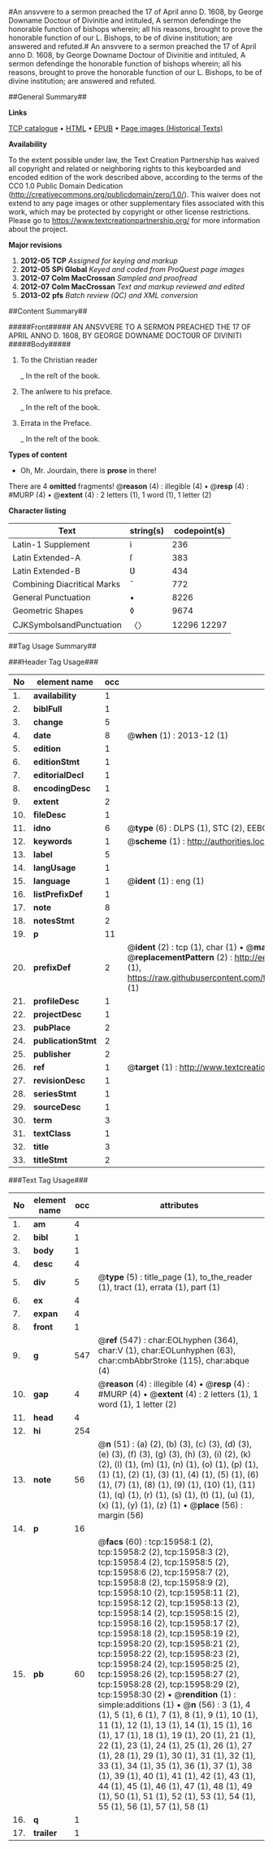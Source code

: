 #An ansvvere to a sermon preached the 17 of April anno D. 1608, by George Downame Doctour of Divinitie and intituled, A sermon defendinge the honorable function of bishops wherein; all his reasons, brought to prove the honorable function of our L. Bishops, to be of divine institution; are answered and refuted.#
An ansvvere to a sermon preached the 17 of April anno D. 1608, by George Downame Doctour of Divinitie and intituled, A sermon defendinge the honorable function of bishops wherein; all his reasons, brought to prove the honorable function of our L. Bishops, to be of divine institution; are answered and refuted.

##General Summary##

**Links**

[TCP catalogue](http://www.ota.ox.ac.uk/tcp/)  • 
[HTML](http://tei.it.ox.ac.uk/tcp/Texts-HTML/free/A10/A10320.html)  • 
[EPUB](http://tei.it.ox.ac.uk/tcp/Texts-EPUB/free/A10/A10320.epub) • 
[Page images (Historical Texts)](https://historicaltexts.jisc.ac.uk/eebo-99850733e)

**Availability**

To the extent possible under law, the Text Creation Partnership has waived all copyright and related or neighboring rights to this keyboarded and encoded edition of the work described above, according to the terms of the CC0 1.0 Public Domain Dedication (http://creativecommons.org/publicdomain/zero/1.0/). This waiver does not extend to any page images or other supplementary files associated with this work, which may be protected by copyright or other license restrictions. Please go to https://www.textcreationpartnership.org/ for more information about the project.

**Major revisions**

1. __2012-05__ __TCP__ *Assigned for keying and markup*
1. __2012-05__ __SPi Global__ *Keyed and coded from ProQuest page images*
1. __2012-07__ __Colm MacCrossan__ *Sampled and proofread*
1. __2012-07__ __Colm MacCrossan__ *Text and markup reviewed and edited*
1. __2013-02__ __pfs__ *Batch review (QC) and XML conversion*

##Content Summary##

#####Front#####
AN ANSVVERE TO A SERMON PREACHED THE 17 OF APRIL ANNO D. 1608, BY GEORGE DOWNAME DOCTOƲR OF DIVINITI
#####Body#####

1. To the Christian reader

    _ In the reſt of the book.

1. The anſwere to his preface.

    _ In the reſt of the book.

1. Errata in the Preface.

    _ In the reſt of the book.

**Types of content**

  * Oh, Mr. Jourdain, there is **prose** in there!

There are 4 **omitted** fragments! 
 @__reason__ (4) : illegible (4)  •  @__resp__ (4) : #MURP (4)  •  @__extent__ (4) : 2 letters (1), 1 word (1), 1 letter (2)

**Character listing**


|Text|string(s)|codepoint(s)|
|---|---|---|
|Latin-1 Supplement|ì|236|
|Latin Extended-A|ſ|383|
|Latin Extended-B|Ʋ|434|
|Combining             Diacritical Marks|̄|772|
|General Punctuation|•|8226|
|Geometric Shapes|◊|9674|
|CJKSymbolsandPunctuation|〈〉|12296 12297|

##Tag Usage Summary##

###Header Tag Usage###

|No|element name|occ|attributes|
|---|---|---|---|
|1.|__availability__|1||
|2.|__biblFull__|1||
|3.|__change__|5||
|4.|__date__|8| @__when__ (1) : 2013-12 (1)|
|5.|__edition__|1||
|6.|__editionStmt__|1||
|7.|__editorialDecl__|1||
|8.|__encodingDesc__|1||
|9.|__extent__|2||
|10.|__fileDesc__|1||
|11.|__idno__|6| @__type__ (6) : DLPS (1), STC (2), EEBO-CITATION (1), PROQUEST (1), VID (1)|
|12.|__keywords__|1| @__scheme__ (1) : http://authorities.loc.gov/ (1)|
|13.|__label__|5||
|14.|__langUsage__|1||
|15.|__language__|1| @__ident__ (1) : eng (1)|
|16.|__listPrefixDef__|1||
|17.|__note__|8||
|18.|__notesStmt__|2||
|19.|__p__|11||
|20.|__prefixDef__|2| @__ident__ (2) : tcp (1), char (1)  •  @__matchPattern__ (2) : ([0-9\-]+):([0-9IVX]+) (1), (.+) (1)  •  @__replacementPattern__ (2) : http://eebo.chadwyck.com/downloadtiff?vid=$1&page=$2 (1), https://raw.githubusercontent.com/textcreationpartnership/Texts/master/tcpchars.xml#$1 (1)|
|21.|__profileDesc__|1||
|22.|__projectDesc__|1||
|23.|__pubPlace__|2||
|24.|__publicationStmt__|2||
|25.|__publisher__|2||
|26.|__ref__|1| @__target__ (1) : http://www.textcreationpartnership.org/docs/. (1)|
|27.|__revisionDesc__|1||
|28.|__seriesStmt__|1||
|29.|__sourceDesc__|1||
|30.|__term__|3||
|31.|__textClass__|1||
|32.|__title__|3||
|33.|__titleStmt__|2||


###Text Tag Usage###

|No|element name|occ|attributes|
|---|---|---|---|
|1.|__am__|4||
|2.|__bibl__|1||
|3.|__body__|1||
|4.|__desc__|4||
|5.|__div__|5| @__type__ (5) : title_page (1), to_the_reader (1), tract (1), errata (1), part (1)|
|6.|__ex__|4||
|7.|__expan__|4||
|8.|__front__|1||
|9.|__g__|547| @__ref__ (547) : char:EOLhyphen (364), char:V (1), char:EOLunhyphen (63), char:cmbAbbrStroke (115), char:abque (4)|
|10.|__gap__|4| @__reason__ (4) : illegible (4)  •  @__resp__ (4) : #MURP (4)  •  @__extent__ (4) : 2 letters (1), 1 word (1), 1 letter (2)|
|11.|__head__|4||
|12.|__hi__|254||
|13.|__note__|56| @__n__ (51) : (a) (2), (b) (3), (c) (3), (d) (3), (e) (3), (f) (3), (g) (3), (h) (3), (i) (2), (k) (2), (l) (1), (m) (1), (n) (1), (o) (1), (p) (1), (1) (1), (2) (1), (3) (1), (4) (1), (5) (1), (6) (1), (7) (1), (8) (1), (9) (1), (10) (1), (11) (1), (q) (1), (r) (1), (s) (1), (t) (1), (u) (1), (x) (1), (y) (1), (z) (1)  •  @__place__ (56) : margin (56)|
|14.|__p__|16||
|15.|__pb__|60| @__facs__ (60) : tcp:15958:1 (2), tcp:15958:2 (2), tcp:15958:3 (2), tcp:15958:4 (2), tcp:15958:5 (2), tcp:15958:6 (2), tcp:15958:7 (2), tcp:15958:8 (2), tcp:15958:9 (2), tcp:15958:10 (2), tcp:15958:11 (2), tcp:15958:12 (2), tcp:15958:13 (2), tcp:15958:14 (2), tcp:15958:15 (2), tcp:15958:16 (2), tcp:15958:17 (2), tcp:15958:18 (2), tcp:15958:19 (2), tcp:15958:20 (2), tcp:15958:21 (2), tcp:15958:22 (2), tcp:15958:23 (2), tcp:15958:24 (2), tcp:15958:25 (2), tcp:15958:26 (2), tcp:15958:27 (2), tcp:15958:28 (2), tcp:15958:29 (2), tcp:15958:30 (2)  •  @__rendition__ (1) : simple:additions (1)  •  @__n__ (56) : 3 (1), 4 (1), 5 (1), 6 (1), 7 (1), 8 (1), 9 (1), 10 (1), 11 (1), 12 (1), 13 (1), 14 (1), 15 (1), 16 (1), 17 (1), 18 (1), 19 (1), 20 (1), 21 (1), 22 (1), 23 (1), 24 (1), 25 (1), 26 (1), 27 (1), 28 (1), 29 (1), 30 (1), 31 (1), 32 (1), 33 (1), 34 (1), 35 (1), 36 (1), 37 (1), 38 (1), 39 (1), 40 (1), 41 (1), 42 (1), 43 (1), 44 (1), 45 (1), 46 (1), 47 (1), 48 (1), 49 (1), 50 (1), 51 (1), 52 (1), 53 (1), 54 (1), 55 (1), 56 (1), 57 (1), 58 (1)|
|16.|__q__|1||
|17.|__trailer__|1||
